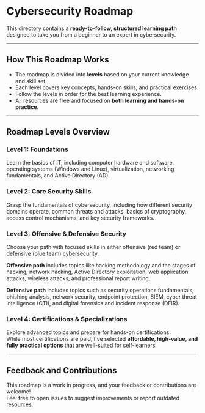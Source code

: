 # Cybersecurity Roadmap

This directory contains a **ready-to-follow, structured learning path** designed to take you from a beginner to an expert in cybersecurity.

---

## How This Roadmap Works

- The roadmap is divided into **levels** based on your current knowledge and skill set.
- Each level covers key concepts, hands-on skills, and practical exercises.
- Follow the levels in order for the best learning experience.
- All resources are free and focused on **both learning and hands-on practice**.

---

## Roadmap Levels Overview

### Level 1: Foundations  
Learn the basics of IT, including computer hardware and software, operating systems (Windows and Linux), virtualization, networking fundamentals, and Active Directory (AD).

### Level 2: Core Security Skills  
Grasp the fundamentals of cybersecurity, including how different security domains operate, common threats and attacks, basics of cryptography, access control mechanisms, and key security frameworks.

### Level 3: Offensive & Defensive Security  
Choose your path with focused skills in either offensive (red team) or defensive (blue team) cybersecurity.

**Offensive path** includes topics like hacking methodology and the stages of hacking, network hacking, Active Directory exploitation, web application attacks, wireless attacks, and professional report writing.

**Defensive path** includes topics such as security operations fundamentals, phishing analysis, network security, endpoint protection, SIEM, cyber threat intelligence (CTI), and digital forensics and incident response (DFIR).

### Level 4: Certifications & Specializations  
Explore advanced topics and prepare for hands-on certifications.  
While most certifications are paid, I've selected **affordable, high-value, and fully practical options** that are well-suited for self-learners.

---

## Feedback and Contributions

This roadmap is a work in progress, and your feedback or contributions are welcome!  
Feel free to open issues to suggest improvements or report outdated resources.
